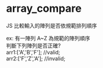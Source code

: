 # array_compare
JS 比較輸入的陣列是否依規範排列順序

ex: 有一陣列 A~Z 為規範的陣列順序<br>
    判斷下列陣列是否正確?<br>
    arr1:['A','B','F']; //valid; <br>
    arr2:['F','Z','A']; //invalid;
